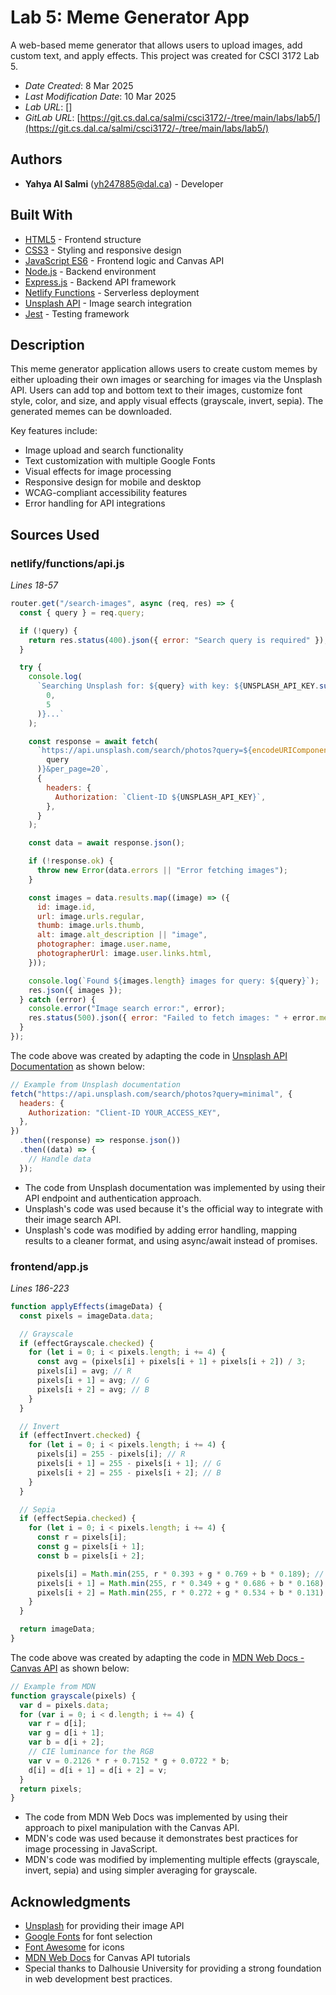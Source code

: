 # Lab 5: Meme Generator App

A web-based meme generator that allows users to upload images, add custom text, and apply effects. This project was created for CSCI 3172 Lab 5.

- _Date Created_: 8 Mar 2025
- _Last Modification Date_: 10 Mar 2025
- _Lab URL_: []
- _GitLab URL_: [https://git.cs.dal.ca/salmi/csci3172/-/tree/main/labs/lab5/](https://git.cs.dal.ca/salmi/csci3172/-/tree/main/labs/lab5/)

## Authors

- **Yahya Al Salmi** ([yh247885@dal.ca](mailto:yh247885@dal.ca)) - Developer

## Built With

- [HTML5](https://developer.mozilla.org/en-US/docs/Web/HTML) - Frontend structure
- [CSS3](https://developer.mozilla.org/en-US/docs/Web/CSS) - Styling and responsive design
- [JavaScript ES6](https://developer.mozilla.org/en-US/docs/Web/JavaScript) - Frontend logic and Canvas API
- [Node.js](https://nodejs.org/) - Backend environment
- [Express.js](https://expressjs.com/) - Backend API framework
- [Netlify Functions](https://www.netlify.com/products/functions/) - Serverless deployment
- [Unsplash API](https://unsplash.com/developers) - Image search integration
- [Jest](https://jestjs.io/) - Testing framework

## Description

This meme generator application allows users to create custom memes by either uploading their own images or searching for images via the Unsplash API. Users can add top and bottom text to their images, customize font style, color, and size, and apply visual effects (grayscale, invert, sepia). The generated memes can be downloaded.

Key features include:

- Image upload and search functionality
- Text customization with multiple Google Fonts
- Visual effects for image processing
- Responsive design for mobile and desktop
- WCAG-compliant accessibility features
- Error handling for API integrations

## Sources Used

### netlify/functions/api.js

_Lines 18-57_

```javascript
router.get("/search-images", async (req, res) => {
  const { query } = req.query;

  if (!query) {
    return res.status(400).json({ error: "Search query is required" });
  }

  try {
    console.log(
      `Searching Unsplash for: ${query} with key: ${UNSPLASH_API_KEY.substring(
        0,
        5
      )}...`
    );

    const response = await fetch(
      `https://api.unsplash.com/search/photos?query=${encodeURIComponent(
        query
      )}&per_page=20`,
      {
        headers: {
          Authorization: `Client-ID ${UNSPLASH_API_KEY}`,
        },
      }
    );

    const data = await response.json();

    if (!response.ok) {
      throw new Error(data.errors || "Error fetching images");
    }

    const images = data.results.map((image) => ({
      id: image.id,
      url: image.urls.regular,
      thumb: image.urls.thumb,
      alt: image.alt_description || "image",
      photographer: image.user.name,
      photographerUrl: image.user.links.html,
    }));

    console.log(`Found ${images.length} images for query: ${query}`);
    res.json({ images });
  } catch (error) {
    console.error("Image search error:", error);
    res.status(500).json({ error: "Failed to fetch images: " + error.message });
  }
});
```

The code above was created by adapting the code in [Unsplash API Documentation](https://unsplash.com/documentation) as shown below:

```javascript
// Example from Unsplash documentation
fetch("https://api.unsplash.com/search/photos?query=minimal", {
  headers: {
    Authorization: "Client-ID YOUR_ACCESS_KEY",
  },
})
  .then((response) => response.json())
  .then((data) => {
    // Handle data
  });
```

- The code from Unsplash documentation was implemented by using their API endpoint and authentication approach.
- Unsplash's code was used because it's the official way to integrate with their image search API.
- Unsplash's code was modified by adding error handling, mapping results to a cleaner format, and using async/await instead of promises.

### frontend/app.js

_Lines 186-223_

```javascript
function applyEffects(imageData) {
  const pixels = imageData.data;

  // Grayscale
  if (effectGrayscale.checked) {
    for (let i = 0; i < pixels.length; i += 4) {
      const avg = (pixels[i] + pixels[i + 1] + pixels[i + 2]) / 3;
      pixels[i] = avg; // R
      pixels[i + 1] = avg; // G
      pixels[i + 2] = avg; // B
    }
  }

  // Invert
  if (effectInvert.checked) {
    for (let i = 0; i < pixels.length; i += 4) {
      pixels[i] = 255 - pixels[i]; // R
      pixels[i + 1] = 255 - pixels[i + 1]; // G
      pixels[i + 2] = 255 - pixels[i + 2]; // B
    }
  }

  // Sepia
  if (effectSepia.checked) {
    for (let i = 0; i < pixels.length; i += 4) {
      const r = pixels[i];
      const g = pixels[i + 1];
      const b = pixels[i + 2];

      pixels[i] = Math.min(255, r * 0.393 + g * 0.769 + b * 0.189); // R
      pixels[i + 1] = Math.min(255, r * 0.349 + g * 0.686 + b * 0.168); // G
      pixels[i + 2] = Math.min(255, r * 0.272 + g * 0.534 + b * 0.131); // B
    }
  }

  return imageData;
}
```

The code above was created by adapting the code in [MDN Web Docs - Canvas API](https://developer.mozilla.org/en-US/docs/Web/API/Canvas_API/Tutorial/Pixel_manipulation_with_canvas) as shown below:

```javascript
// Example from MDN
function grayscale(pixels) {
  var d = pixels.data;
  for (var i = 0; i < d.length; i += 4) {
    var r = d[i];
    var g = d[i + 1];
    var b = d[i + 2];
    // CIE luminance for the RGB
    var v = 0.2126 * r + 0.7152 * g + 0.0722 * b;
    d[i] = d[i + 1] = d[i + 2] = v;
  }
  return pixels;
}
```

- The code from MDN Web Docs was implemented by using their approach to pixel manipulation with the Canvas API.
- MDN's code was used because it demonstrates best practices for image processing in JavaScript.
- MDN's code was modified by implementing multiple effects (grayscale, invert, sepia) and using simpler averaging for grayscale.

## Acknowledgments

- [Unsplash](https://unsplash.com/) for providing their image API
- [Google Fonts](https://fonts.google.com/) for font selection
- [Font Awesome](https://fontawesome.com/) for icons
- [MDN Web Docs](https://developer.mozilla.org/) for Canvas API tutorials
- Special thanks to Dalhousie University for providing a strong foundation in web development best practices.
